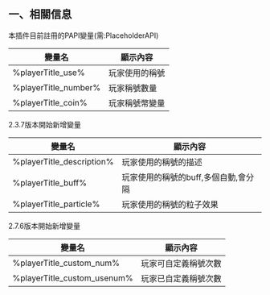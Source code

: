 ## 一、相關信息
本插件目前註冊的PAPI變量(需:PlaceholderAPI)

|變量名   | 顯示內容  |
| ------------ | ------------ |
|  %playerTitle_use% |  玩家使用的稱號 |
| %playerTitle_number%| 玩家稱號數量 |
| %playerTitle_coin% | 玩家稱號幣變量|

2.3.7版本開始新增變量

|變量名   | 顯示內容  |
| ------------ | ------------ |
| %playerTitle_description%| 玩家使用的稱號的描述 |
| %playerTitle_buff%| 玩家使用的稱號的buff,多個自動,會分隔 |
| %playerTitle_particle%| 玩家使用的稱號的粒子效果 |

2.7.6版本開始新增變量

|變量名   | 顯示內容  |
| ------------ | ------------ |
| %playerTitle_custom_num%| 玩家可自定義稱號次數 |
| %playerTitle_custom_usenum%|玩家已自定義稱號次數|